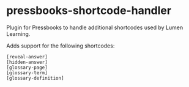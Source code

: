 # pressbooks-shortcode-handler
Plugin for Pressbooks to handle additional shortcodes used by Lumen Learning.

Adds support for the following shortcodes:
```
[reveal-answer]
[hidden-answer]
[glossary-page]
[glossary-term]
[glossary-definition]
```
